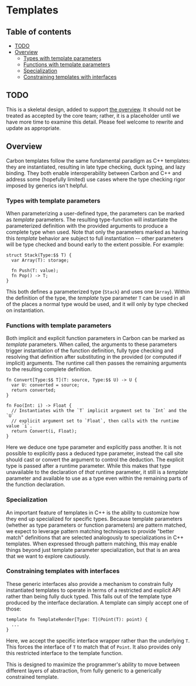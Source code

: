 # Templates

<!--
Part of the Carbon Language project, under the Apache License v2.0 with LLVM
Exceptions. See /LICENSE for license information.
SPDX-License-Identifier: Apache-2.0 WITH LLVM-exception
-->

## Table of contents

<!-- toc -->

- [TODO](#todo)
- [Overview](#overview)
  - [Types with template parameters](#types-with-template-parameters)
  - [Functions with template parameters](#functions-with-template-parameters)
  - [Specialization](#specialization)
  - [Constraining templates with interfaces](#constraining-templates-with-interfaces)

<!-- tocstop -->

## TODO

This is a skeletal design, added to support [the overview](README.md). It should
not be treated as accepted by the core team; rather, it is a placeholder until
we have more time to examine this detail. Please feel welcome to rewrite and
update as appropriate.

## Overview

Carbon templates follow the same fundamental paradigm as C++ templates: they are
instantiated, resulting in late type checking, duck typing, and lazy binding.
They both enable interoperability between Carbon and C++ and address some
(hopefully limited) use cases where the type checking rigor imposed by generics
isn't helpful.

### Types with template parameters

When parameterizing a user-defined type, the parameters can be marked as
_template_ parameters. The resulting type-function will instantiate the
parameterized definition with the provided arguments to produce a complete type
when used. Note that only the parameters marked as having this _template_
behavior are subject to full instantiation -- other parameters will be type
checked and bound early to the extent possible. For example:

```
struct Stack(Type:$$ T) {
  var Array(T): storage;

  fn Push(T: value);
  fn Pop() -> T;
}
```

This both defines a parameterized type (`Stack`) and uses one (`Array`). Within
the definition of the type, the _template_ type parameter `T` can be used in all
of the places a normal type would be used, and it will only by type checked on
instantiation.

### Functions with template parameters

Both implicit and explicit function parameters in Carbon can be marked as
_template_ parameters. When called, the arguments to these parameters trigger
instantiation of the function definition, fully type checking and resolving that
definition after substituting in the provided (or computed if implicit)
arguments. The runtime call then passes the remaining arguments to the resulting
complete definition.

```
fn Convert[Type:$$ T](T: source, Type:$$ U) -> U {
  var U: converted = source;
  return converted;
}

fn Foo(Int: i) -> Float {
  // Instantiates with the `T` implicit argument set to `Int` and the `U`
  // explicit argument set to `Float`, then calls with the runtime value `i`.
  return Convert(i, Float);
}
```

Here we deduce one type parameter and explicitly pass another. It is not
possible to explicitly pass a deduced type parameter, instead the call site
should cast or convert the argument to control the deduction. The explicit type
is passed after a runtime parameter. While this makes that type unavailable to
the declaration of _that_ runtime parameter, it still is a _template_ parameter
and available to use as a type even within the remaining parts of the function
declaration.

### Specialization

An important feature of templates in C++ is the ability to customize how they
end up specialized for specific types. Because template parameters (whether as
type parameters or function parameters) are pattern matched, we expect to
leverage pattern matching techniques to provide "better match" definitions that
are selected analogously to specializations in C++ templates. When expressed
through pattern matching, this may enable things beyond just template parameter
specialization, but that is an area that we want to explore cautiously.

### Constraining templates with interfaces

These generic interfaces also provide a mechanism to constrain fully
instantiated templates to operate in terms of a restricted and explicit API
rather than being fully duck typed. This falls out of the template type produced
by the interface declaration. A template can simply accept one of those:

```
template fn TemplateRender[Type: T](Point(T): point) {
  ...
}
```

Here, we accept the specific interface wrapper rather than the underlying `T`.
This forces the interface of `T` to match that of `Point`. It also provides only
this restricted interface to the template function.

This is designed to maximize the programmer's ability to move between different
layers of abstraction, from fully generic to a generically constrained template.
